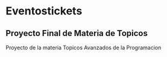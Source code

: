 # Eventostickets
## Proyecto Final de Materia de Topicos

Proyecto de la materia Topicos Avanzados de la Programacion
